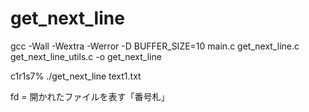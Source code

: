 # get_next_line

gcc -Wall -Wextra -Werror -D BUFFER_SIZE=10 main.c get_next_line.c get_next_line_utils.c -o get_next_line

c1r1s7% ./get_next_line text1.txt

fd = 開かれたファイルを表す「番号札」